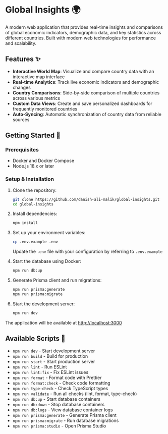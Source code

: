 # Global Insights 🌍

A modern web application that provides real-time insights and comparisons of global economic indicators, demographic data, and key statistics across different countries. Built with modern web technologies for performance and scalability.

## Features ✨

- **Interactive World Map**: Visualize and compare country data with an interactive map interface
- **Real-time Analytics**: Track live economic indicators and demographic changes
- **Country Comparisons**: Side-by-side comparison of multiple countries across various metrics
- **Custom Data Views**: Create and save personalized dashboards for frequently monitored countries
- **Auto-Syncing**: Automatic synchronization of country data from reliable sources

## Getting Started 🚀

### Prerequisites

- Docker and Docker Compose
- Node.js 18.x or later

### Setup & Installation

1. Clone the repository:

   ```bash
   git clone https://github.com/danish-ali-malik/global-insights.git
   cd global-insights
   ```

2. Install dependencies:

   ```bash
   npm install
   ```

3. Set up your environment variables:

   ```bash
   cp .env.example .env
   ```

   Update the `.env` file with your configuration by referring to `.env.example`

4. Start the database using Docker:

   ```bash
   npm run db:up
   ```

5. Generate Prisma client and run migrations:

   ```bash
   npm run prisma:generate
   npm run prisma:migrate
   ```

6. Start the development server:
   ```bash
   npm run dev
   ```

The application will be available at [http://localhost:3000](http://localhost:3000)

## Available Scripts 📜

- `npm run dev` - Start development server
- `npm run build` - Build for production
- `npm run start` - Start production server
- `npm run lint` - Run ESLint
- `npm run lint:fix` - Fix ESLint issues
- `npm run format` - Format code with Prettier
- `npm run format:check` - Check code formatting
- `npm run type-check` - Check TypeScript types
- `npm run validate` - Run all checks (lint, format, type-check)
- `npm run db:up` - Start database containers
- `npm run db:down` - Stop database containers
- `npm run db:logs` - View database container logs
- `npm run prisma:generate` - Generate Prisma client
- `npm run prisma:migrate` - Run database migrations
- `npm run prisma:studio` - Open Prisma Studio
